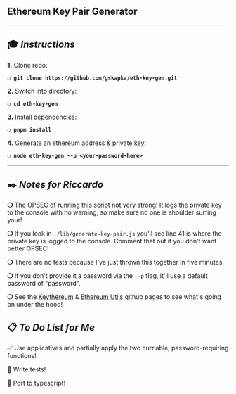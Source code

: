 ## Ethereum Key Pair Generator

***

## :mortar_board: _Instructions_
**1.** Clone repo:

**`❍ git clone https://github.com/gskapka/eth-key-gen.git`**

**2.** Switch into directory:

**`❍ cd eth-key-gen`**

**3.** Install dependencies:

**`❍ pnpm install`**

**4.** Generate an ethereum address & private key: 

**`❍ node eth-key-gen --p <your-password-here>`**

***

## :black_nib: _Notes for Riccardo_

**❍** The OPSEC of running this script not very strong! It logs the private key to the console with no warning, so make sure no one is shoulder surfing your!

**❍** If you look in `./lib/generate-key-pair.js` you'll see line 41 is where the private key is logged to the console. Comment that out if you don't want better OPSEC!

**❍** There are no tests because I've just thrown this together in five minutes.

**❍** If you don't provide it a password via the `--p` flag, it'll use a default password of "password".

**❍** See the [Keythereum](https://github.com/ethereumjs/keythereum#readme) & [Ethereum Utils](https://github.com/ethereumjs/ethereumjs-util) github pages to see what's going on under the hood!

## :clipboard: _To Do List for Me_

:white_check_mark: Use applicatives and partially apply the two curriable, password-requiring functions!

:black_square_button: Write tests!

:black_square_button: Port to typescript!

